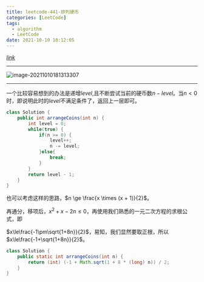 ```yaml
---
title: leetcode-441-排列硬币
categories: [LeetCode]
tags:
  - algorithm
  - LeetCode
date: 2021-10-10 18:12:05
---
```


[$link$](https://leetcode-cn.com/problems/arranging-coins/)

<hr/>

![image-20211010181313307](https://gitee.com/cao_ziqiang/img/raw/master/20211010181313.png)

<hr/>

一个比较容易想到的办法是递增$level$,且不断尝试当前的硬币数$n-level$。当$n \lt 0$时，即说明此时的$level$不满足条件了，返回上一层即可。

```java
class Solution {
    public int arrangeCoins(int n) {
        int level = 0;
        while(true) {
            if(n >= 0) {
                level++;
                n -= level;
            }else{
                break;
            }
        }
        return level - 1;
    }
}
```

也可以考虑这样的思路，$n \ge \frac{x \times (x + 1)}{2}$。

再通分，移项后，$x^2 + x -2n \le 0$，再使用我们熟悉的一元二次方程的求根公式，即

$x\le\frac{-1\pm\sqrt{1+8n}}{2}$，易知，我们显然要取正根，所以$x\le\frac{-1+\sqrt{1+8n}}{2}$。

```java
class Solution {
    public static int arrangeCoins(int n) {
        return (int) (-1 + Math.sqrt(1 + 8 * (long) n)) / 2;
    }
}
```


